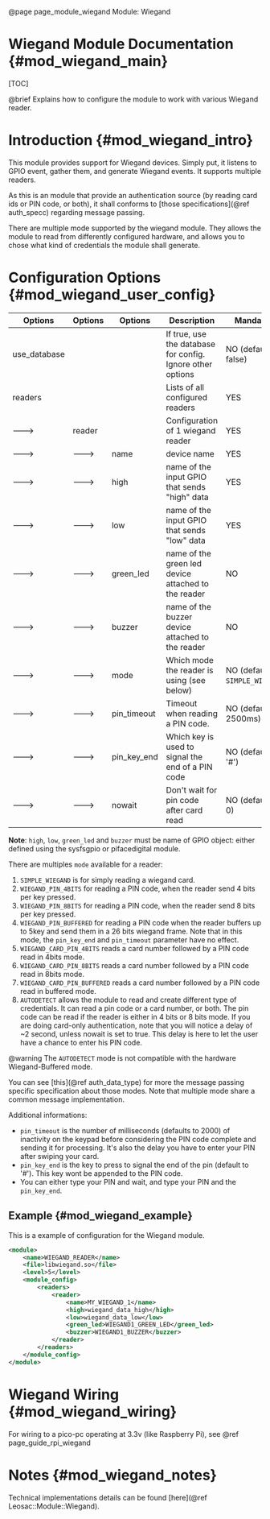 @page page_module_wiegand Module: Wiegand

Wiegand Module Documentation {#mod_wiegand_main}
================================================

[TOC]

@brief Explains how to configure the module to work with various Wiegand reader.

Introduction {#mod_wiegand_intro}
=================================

This module provides support for Wiegand devices. Simply put, it listens to GPIO event,
gather them, and generate Wiegand events. It supports multiple readers.

As this is an module that provide an authentication source (by reading card ids or PIN code, or both), it shall
conforms to [those specifications](@ref auth_specc) regarding message passing.

There are multiple mode supported by the wiegand module. They allows the module to read from differently configured
hardware, and allows you to chose what kind of credentials the module shall generate.

Configuration Options {#mod_wiegand_user_config}
================================================

Options      | Options  | Options     | Description                                                | Mandatory
-------------|----------|-------------|------------------------------------------------------------|-----------------------
use_database |          |             | If true, use the database for config. Ignore other options | NO (defaults to false)
readers      |          |             | Lists of all configured readers                            | YES
--->         | reader   |             | Configuration of 1 wiegand reader                          | YES
--->         | --->     | name        | device name                                                | YES
--->         | --->     | high        | name of the input GPIO that sends "high" data              | YES
--->         | --->     | low         | name of the input GPIO that sends "low" data               | YES
--->         | --->     | green_led   | name of the green led device attached to the reader        | NO
--->         | --->     | buzzer      | name of the buzzer device attached to the reader           | NO
--->         | --->     | mode        | Which mode the reader is using (see below)                 | NO (defaults to `SIMPLE_WIEGAND`)
--->         | --->     | pin_timeout | Timeout when reading a PIN code.                           | NO (defaults to 2500ms)
--->         | --->     | pin_key_end | Which key is used to signal the end of a PIN code          | NO (defaults to '#')
--->         | --->     | nowait      | Don't wait for pin code after card read                    | NO (defaults to 0)

**Note**: `high`, `low`, `green_led` and `buzzer` must be name of GPIO object: either defined using
the sysfsgpio or pifacedigital module.

There are multiples `mode` available for a reader:
1. `SIMPLE_WIEGAND` is for simply reading a wiegand card.
2. `WIEGAND_PIN_4BITS` for reading a PIN code, when the reader send 4 bits per key pressed.
3. `WIEGAND_PIN_8BITS` for reading a PIN code, when the reader send 8 bits per key pressed.
4. `WIEGAND_PIN_BUFFERED` for reading a PIN code when the reader buffers up to 5key and send them in a 26 bits wiegand frame.
  Note that in this mode, the `pin_key_end` and `pin_timeout` parameter have no effect.
5. `WIEGAND_CARD_PIN_4BITS` reads a card number followed by a PIN code read in 4bits mode.
6. `WIEGAND_CARD_PIN_8BITS` reads a card number followed by a PIN code read in 8bits mode.
7. `WIEGAND_CARD_PIN_BUFFERED` reads a card number followed by a PIN code read in buffered mode.
8. `AUTODETECT` allows the module to read and create different type of credentials. It can read a pin code or a card number, or both.
The pin code can be read if the reader is either in 4 bits or 8 bits mode. If you are doing card-only authentication,
note that you will notice a delay of ~2 second, unless nowait is set to true. This delay is here to let the user have a chance to enter his PIN code.

@warning The `AUTODETECT` mode is not compatible with the hardware Wiegand-Buffered mode.

You can see [this](@ref auth_data_type) for more the message passing specific specification
about those modes. Note that multiple mode share a common message implementation.

Additional informations:
+ `pin_timeout` is the number of milliseconds (defaults to 2000) of inactivity on the keypad before
considering the PIN code complete and sending it for processing. It's also the delay you have to enter your PIN after
swiping your card.
+ `pin_key_end` is the key to press to signal the end of the pin (default to '#'). This key wont be appended to the PIN code.
+ You can either type your PIN and wait, and type your PIN and the `pin_key_end`.


Example {#mod_wiegand_example}
------------------------------

This is a example of configuration for the Wiegand module.

~~~~~~~~~~~~~~~~~~~~~~~~~~~~~~~~~~~~~~~~~~~~~~~~~~~.xml
<module>
    <name>WIEGAND_READER</name>
    <file>libwiegand.so</file>
    <level>5</level>
    <module_config>
        <readers>
            <reader>
                <name>MY_WIEGAND_1</name>
                <high>wiegand_data_high</high>
                <low>wiegand_data_low</low>
                <green_led>WIEGAND1_GREEN_LED</green_led>
                <buzzer>WIEGAND1_BUZZER</buzzer>
            </reader>
        </readers>
    </module_config>
</module>
~~~~~~~~~~~~~~~~~~~~~~~~~~~~~~~~~~~~~~~~~~~~~~~~~~~

Wiegand Wiring {#mod_wiegand_wiring}
====================================

For wiring to a pico-pc operating at 3.3v (like Raspberry Pi), see @ref page_guide_rpi_wiegand

Notes {#mod_wiegand_notes}
==========================

Technical implementations details can be found [here](@ref Leosac::Module::Wiegand).
